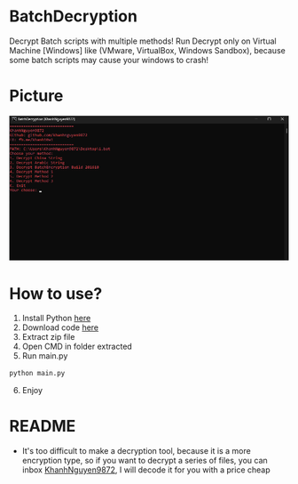 # BatchDecryption
Decrypt Batch scripts with multiple methods!
Run Decrypt only on Virtual Machine [Windows] like (VMware, VirtualBox, Windows Sandbox), because some batch scripts may cause your windows to crash!
# Picture
![KhanhNguyen9872](https://raw.githubusercontent.com/KhanhNguyen9872/BatchDecryption/main/Homepage.png)
# How to use?
1. Install Python [here](https://www.python.org/downloads/windows)
2. Download code [here](https://github.com/KhanhNguyen9872/BatchDecryption/archive/refs/heads/main.zip)
3. Extract zip file
4. Open CMD in folder extracted
5. Run main.py
```bash
python main.py
```
6. Enjoy

# README
- It's too difficult to make a decryption tool, because it is a more encryption type, so if you want to decrypt a series of files, you can inbox [KhanhNguyen9872](https://fb.me/khanh10a1), I will decode it for you with a price cheap
